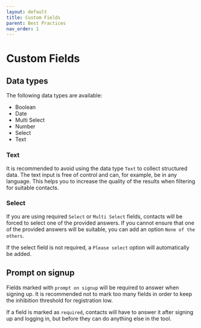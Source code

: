 ```yaml
---
layout: default
title: Custom Fields
parent: Best Practices
nav_order: 1
---
```


# Custom Fields

## Data types

The following data types are available:

- Boolean
- Date
- Multi Select
- Number
- Select
- Text

### Text

It is recommended to avoid using the data type `Text` to collect structured data. The text input is free of control and can, for example, be in any language. This helps you to increase the quality of the results when filtering for suitable contacts.

### Select

If you are using required `Select` or `Multi Select` fields, contacts will be forced to select one of the provided answers. If you cannot ensure that one of the provided answers will be suitable, you can add an option `None of the others`.

If the select field is not required, a `Please select` option will automatically be added.

## Prompt on signup

Fields marked with `prompt on signup` will be required to answer when signing up. It is recommended not to mark too many fields in order to keep the inhibition threshold for registration low.

If a field is marked as `required`, contacts will have to answer it after signing up and logging in, but before they can do anything else in the tool.